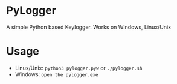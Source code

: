 # PyLogger
A simple Python based Keylogger. Works on Windows, Linux/Unix

# Usage
- Linux/Unix: ```python3 pylogger.pyw``` or ```./pylogger.sh```
- Windows: ```open the pylogger.exe```
